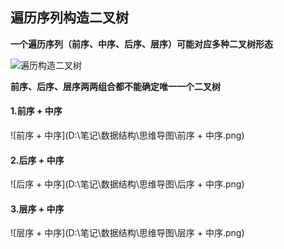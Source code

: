 ## 遍历序列构造二叉树

**一个遍历序列（前序、中序、后序、层序）可能对应多种二叉树形态**

![遍历构造二叉树](D:\笔记\数据结构\思维导图\遍历构造二叉树.png)



**前序、后序、层序两两组合都不能确定唯一一个二叉树**

#### 1.前序 + 中序

![前序 + 中序](D:\笔记\数据结构\思维导图\前序 + 中序.png)

#### 2.后序 + 中序

![后序 + 中序](D:\笔记\数据结构\思维导图\后序 + 中序.png)

#### 3.层序 + 中序

![层序 + 中序](D:\笔记\数据结构\思维导图\层序 + 中序.png)